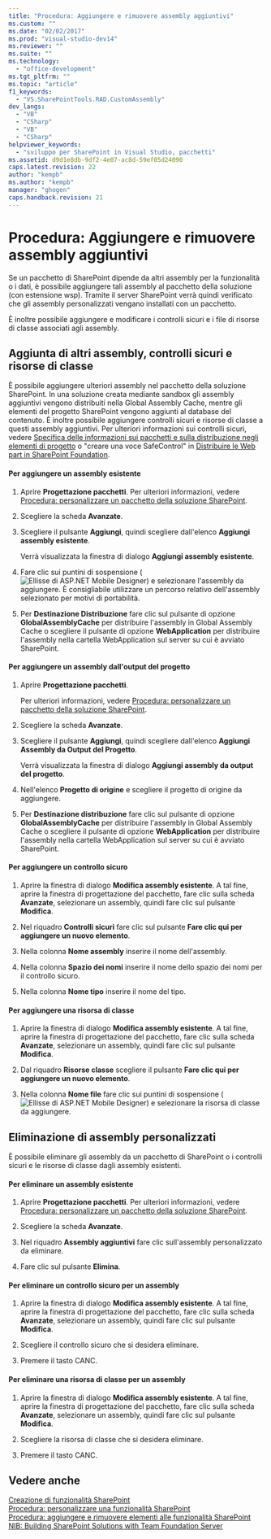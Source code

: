```yaml
---
title: "Procedura: Aggiungere e rimuovere assembly aggiuntivi"
ms.custom: ""
ms.date: "02/02/2017"
ms.prod: "visual-studio-dev14"
ms.reviewer: ""
ms.suite: ""
ms.technology: 
  - "office-development"
ms.tgt_pltfrm: ""
ms.topic: "article"
f1_keywords: 
  - "VS.SharePointTools.RAD.CustomAssembly"
dev_langs: 
  - "VB"
  - "CSharp"
  - "VB"
  - "CSharp"
helpviewer_keywords: 
  - "sviluppo per SharePoint in Visual Studio, pacchetti"
ms.assetid: d9d1e8db-9df2-4e07-ac8d-59ef05d24090
caps.latest.revision: 22
author: "kempb"
ms.author: "kempb"
manager: "ghogen"
caps.handback.revision: 21
---
```

# Procedura: Aggiungere e rimuovere assembly aggiuntivi
  Se un pacchetto di SharePoint dipende da altri assembly per la funzionalità o i dati, è possibile aggiungere tali assembly al pacchetto della soluzione \(con estensione wsp\).  Tramite il server SharePoint verrà quindi verificato che gli assembly personalizzati vengano installati con un pacchetto.  
  
 È inoltre possibile aggiungere e modificare i controlli sicuri e i file di risorse di classe associati agli assembly.  
  
## Aggiunta di altri assembly, controlli sicuri e risorse di classe  
 È possibile aggiungere ulteriori assembly nel pacchetto della soluzione SharePoint.  In una soluzione creata mediante sandbox gli assembly aggiuntivi vengono distribuiti nella Global Assembly Cache, mentre gli elementi del progetto SharePoint vengono aggiunti al database del contenuto.  È inoltre possibile aggiungere controlli sicuri e risorse di classe a questi assembly aggiuntivi.  Per ulteriori informazioni sui controlli sicuri, vedere [Specifica delle informazioni sui pacchetti e sulla distribuzione negli elementi di progetto](../sharepoint/providing-packaging-and-deployment-information-in-project-items.md) o "creare una voce SafeControl" in [Distribuire le Web part in SharePoint Foundation](http://go.microsoft.com/fwlink/?LinkId=245505).  
  
#### Per aggiungere un assembly esistente  
  
1.  Aprire **Progettazione pacchetti**.  Per ulteriori informazioni, vedere [Procedura: personalizzare un pacchetto della soluzione SharePoint](../sharepoint/how-to-customize-a-sharepoint-solution-package.md).  
  
2.  Scegliere la scheda **Avanzate**.  
  
3.  Scegliere il pulsante **Aggiungi**, quindi scegliere dall'elenco **Aggiungi assembly esistente**.  
  
     Verrà visualizzata la finestra di dialogo **Aggiungi assembly esistente**.  
  
4.  Fare clic sui puntini di sospensione \(![Ellisse di ASP.NET Mobile Designer](~/docs/sharepoint/media/mwellipsis.gif "Ellisse di ASP.NET Mobile Designer")\) e selezionare l'assembly da aggiungere.  È consigliabile utilizzare un percorso relativo dell'assembly selezionato per motivi di portabilità.  
  
5.  Per **Destinazione Distribuzione** fare clic sul pulsante di opzione **GlobalAssemblyCache** per distribuire l'assembly in Global Assembly Cache o scegliere il pulsante di opzione **WebApplication** per distribuire l'assembly nella cartella WebApplication sul server su cui è avviato SharePoint.  
  
#### Per aggiungere un assembly dall'output del progetto  
  
1.  Aprire **Progettazione pacchetti**.  
  
     Per ulteriori informazioni, vedere [Procedura: personalizzare un pacchetto della soluzione SharePoint](../sharepoint/how-to-customize-a-sharepoint-solution-package.md).  
  
2.  Scegliere la scheda **Avanzate**.  
  
3.  Scegliere il pulsante **Aggiungi**, quindi scegliere dall'elenco **Aggiungi Assembly da Output del Progetto**.  
  
     Verrà visualizzata la finestra di dialogo **Aggiungi assembly da output del progetto**.  
  
4.  Nell'elenco **Progetto di origine** e scegliere il progetto di origine da aggiungere.  
  
5.  Per **Destinazione distribuzione** fare clic sul pulsante di opzione **GlobalAssemblyCache** per distribuire l'assembly in Global Assembly Cache o scegliere il pulsante di opzione **WebApplication** per distribuire l'assembly nella cartella WebApplication sul server su cui è avviato SharePoint.  
  
#### Per aggiungere un controllo sicuro  
  
1.  Aprire la finestra di dialogo **Modifica assembly esistente**.  A tal fine, aprire la finestra di progettazione del pacchetto, fare clic sulla scheda **Avanzate**, selezionare un assembly, quindi fare clic sul pulsante **Modifica**.  
  
2.  Nel riquadro **Controlli sicuri** fare clic sul pulsante **Fare clic qui per aggiungere un nuovo elemento**.  
  
3.  Nella colonna **Nome assembly** inserire il nome dell'assembly.  
  
4.  Nella colonna **Spazio dei nomi** inserire il nome dello spazio dei nomi per il controllo sicuro.  
  
5.  Nella colonna **Nome tipo** inserire il nome del tipo.  
  
#### Per aggiungere una risorsa di classe  
  
1.  Aprire la finestra di dialogo **Modifica assembly esistente**.  A tal fine, aprire la finestra di progettazione del pacchetto, fare clic sulla scheda **Avanzate**, selezionare un assembly, quindi fare clic sul pulsante **Modifica**.  
  
2.  Dal riquadro **Risorse classe** scegliere il pulsante **Fare clic qui per aggiungere un nuovo elemento**.  
  
3.  Nella colonna **Nome file** fare clic sui puntini di sospensione \(![Ellisse di ASP.NET Mobile Designer](~/docs/sharepoint/media/mwellipsis.gif "Ellisse di ASP.NET Mobile Designer")\) e selezionare la risorsa di classe da aggiungere.  
  
## Eliminazione di assembly personalizzati  
 È possibile eliminare gli assembly da un pacchetto di SharePoint o i controlli sicuri e le risorse di classe dagli assembly esistenti.  
  
#### Per eliminare un assembly esistente  
  
1.  Aprire **Progettazione pacchetti**.  Per ulteriori informazioni, vedere [Procedura: personalizzare un pacchetto della soluzione SharePoint](../sharepoint/how-to-customize-a-sharepoint-solution-package.md).  
  
2.  Scegliere la scheda **Avanzate**.  
  
3.  Nel riquadro **Assembly aggiuntivi** fare clic sull'assembly personalizzato da eliminare.  
  
4.  Fare clic sul pulsante **Elimina**.  
  
#### Per eliminare un controllo sicuro per un assembly  
  
1.  Aprire la finestra di dialogo **Modifica assembly esistente**.  A tal fine, aprire la finestra di progettazione del pacchetto, fare clic sulla scheda **Avanzate**, selezionare un assembly, quindi fare clic sul pulsante **Modifica**.  
  
2.  Scegliere il controllo sicuro che si desidera eliminare.  
  
3.  Premere il tasto CANC.  
  
#### Per eliminare una risorsa di classe per un assembly  
  
1.  Aprire la finestra di dialogo **Modifica assembly esistente**.  A tal fine, aprire la finestra di progettazione del pacchetto, fare clic sulla scheda **Avanzate**, selezionare un assembly, quindi fare clic sul pulsante **Modifica**.  
  
2.  Scegliere la risorsa di classe che si desidera eliminare.  
  
3.  Premere il tasto CANC.  
  
## Vedere anche  
 [Creazione di funzionalità SharePoint](../sharepoint/creating-sharepoint-features.md)   
 [Procedura: personalizzare una funzionalità SharePoint](../sharepoint/how-to-customize-a-sharepoint-feature.md)   
 [Procedura: aggiungere e rimuovere elementi alle funzionalità SharePoint](../sharepoint/how-to-add-and-remove-items-to-sharepoint-features.md)   
 [NIB: Building SharePoint Solutions with Team Foundation Server](http://msdn.microsoft.com/it-it/700a570a-e98e-4425-aadd-34c014868d43)  
  
  